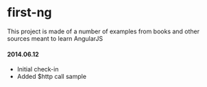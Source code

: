 first-ng
========
This project is made of a number of examples from books and other sources meant to learn AngularJS
#### 2014.06.12
- Initial check-in
- Added $http call sample
